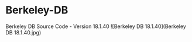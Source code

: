 # Berkeley-DB
Berkeley DB Source Code - Version 18.1.40
![Berkeley DB 18.1.40](Berkeley DB 18.1.40.jpg)
